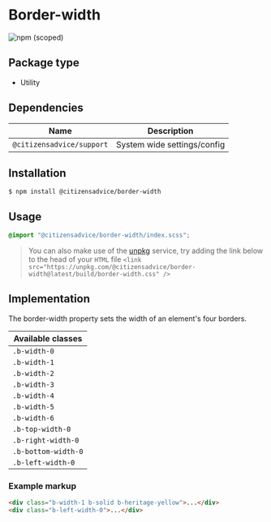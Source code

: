# Border-width

![npm (scoped)](https://img.shields.io/npm/v/@citizensadvice/border-width.svg)

## Package type

- Utility

## Dependencies

| Name                      | Description                 |
|---------------------------|-----------------------------|
| `@citizensadvice/support` | System wide settings/config |

## Installation

```shell
$ npm install @citizensadvice/border-width
```

## Usage

```scss
@import "@citizensadvice/border-width/index.scss";
```

> You can also make use of the [unpkg](https://unpkg.com) service, try adding the link below to the head of your `HTML` file
> `<link src="https://unpkg.com/@citizensadvice/border-width@latest/build/border-width.css" />`

## Implementation

The border-width property sets the width of an element's four borders. 


| Available classes   |
|---------------------|
| `.b-width-0 `       |
| `.b-width-1`        |
| `.b-width-2`        |
| `.b-width-3`        |
| `.b-width-4`        |
| `.b-width-5`        |
| `.b-width-6`        |
| `.b-top-width-0`    |
| `.b-right-width-0`  |
| `.b-bottom-width-0` |
| `.b-left-width-0`   |

### Example markup
```html
<div class="b-width-1 b-solid b-heritage-yellow">...</div>
<div class="b-left-width-0">...</div>
```